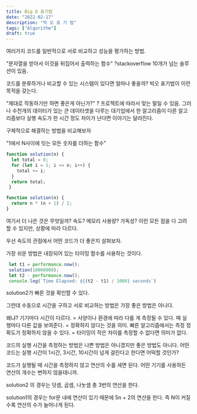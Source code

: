 ```yaml
---
title: Big O 표기법
date: "2022-02-17"
description: "빅 오 표 기 법"
tags: ["Algorithm"]
draft: true
---
```


여러가지 코드를 일반적으로 서로 비교하고 성능을 평가하는 방법.

"문자열을 받아서 이것을 뒤집어서 출력하는 함수" ?stackoverflow 10개가 넘는 솔루션이 있음.

코드를 분류하거나 비교할 수 있는 시스템이 있다면 얼마나 좋을까? 빅오 표기법이 이런 목적을 갖는다.

"제대로 작동하기만 하면 좋은게 아닌가?" ? 프로젝트에 따라서 맞는 말일 수 있음. 그러나 수천개의 데이터가 있는 큰 데이터셋을 다루는 대기업에서 한 알고리즘이 다른 알고리즘보다 실행 속도가 한 시간 정도 차이가 난다면 이야기는 달라진다.

구체적으로 해결하는 방법을 비교해보자

"1에서 N사이에 잇는 모든 숫자를 더하는 함수"

```js
function solution(n) {
  let total = 0;
  for (let i = 1; i <= n; i++) {
    total += i;
  }
  return total;
 }
```

```js
function solution(n) {
  return n * (n + 1) / 2;
}
```

여기서 더 나은 것은 무엇일까? 속도? 메모리 사용량? 가독성? 이런 모든 점을 다 고려할 수 있지만, 상황에 따라 다르다.

우선 속도의 관점에서 어떤 코드가 더 좋은지 살펴보자.

가장 쉬운 방법은 내장되어 있는 타이밍 함수를 사용하는 것이다.

```js
 let t1 = performance.now();
 solution(10000000);
 let t2 - performance.now();
 console.log(`Time Elapsed: ${(t2 - t1) / 1000} seconds`)
```

solution2가 빠른 것을 확인할 수 있다.

그런데 수동으로 시간을 구하고 서로 비교하는 방법은 가장 좋은 방법은 아니다.

왜냐?
기기마다 시간이 다르다. = 사양이나 환경에 따라 다를 게 측정될 수 있다.
매 실행마다 다른 값을 보여준다. = 정확하지 않다는 것을 의미.
빠른 알고리즘에서는 측정 정확도가 정확하지 않을 수 있다. = 타이밍이 작은 차이를 측정할 수 없다면 의미가 없다.

코드의 실행 시간을 측정하는 방법은 나쁜 방법은 아니겠지만 좋은 방법도 아니다. 어떤 코드는 실행 시간이 1시간, 3시간, 10시간이 넘게 걸린다고 한다면 어떡할 것인가?

코드가 실행될 때 시간을 측정하지 않고 연산의 수를 세면 된다. 어떤 기기를 사용하든 연산의 개수는 변하지 않을테니까.

solution2 의 경우는 덧셈, 곱셈, 나눗셈 총 3번의 연산을 한다.

solution1의 경우는 for문 내에 연산이 있기 때문에 5n + 2의 연산을 한다. 즉 N이 커질 수록 연산의 수가 늘어나게 된다.
